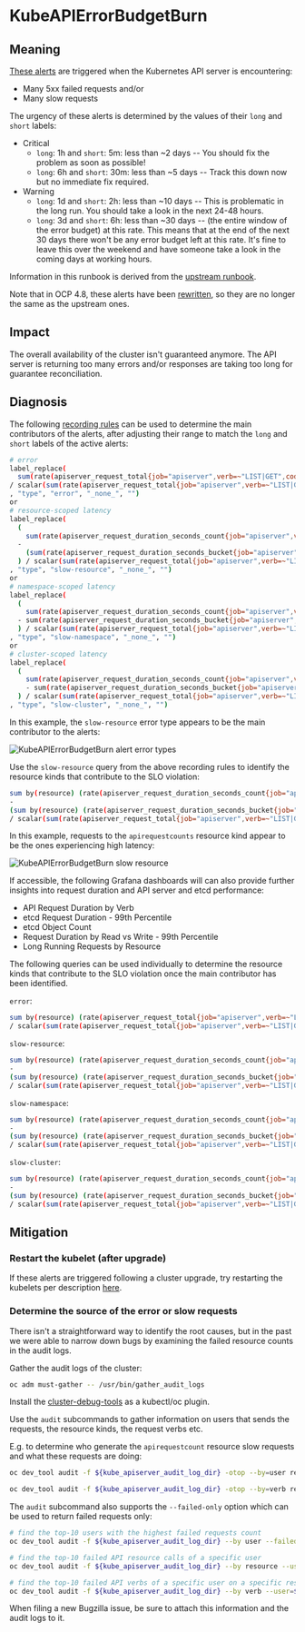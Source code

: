 # KubeAPIErrorBudgetBurn

## Meaning

[These alerts][KubeAPIErrorBudgetBurn] are triggered when the Kubernetes API
server is encountering:

* Many 5xx failed requests and/or
* Many slow requests

The urgency of these alerts is determined by the values of their `long` and
`short` labels:

* Critical
  * `long`: 1h and `short`: 5m: less than ~2 days -- You should fix the problem
as soon as possible!
  * `long`: 6h and `short`: 30m: less than ~5 days -- Track this down now but no
immediate fix required.
* Warning
  * `long`: 1d and `short`: 2h: less than ~10 days -- This is problematic in the
long run. You should take a look in the next 24-48 hours.
  * `long`: 3d and `short`: 6h: less than ~30 days -- (the entire window of the
error budget) at this rate. This means that at the end of the next 30 days there
won't be any error budget left at this rate. It's fine to leave this over the
weekend and have someone take a look in the coming days at working hours.

Information in this runbook is derived from the
[upstream runbook][upstream runbook].

Note that in OCP 4.8, these alerts have been [rewritten][alert PR], so they are
no longer the same as the upstream ones.

## Impact

The overall availability of the cluster isn't guaranteed anymore. The API
server is returning too many errors and/or responses are taking too long for
guarantee reconciliation.

## Diagnosis

The following [recording rules][recording rules] can be used to determine the
main contributors of the alerts, after adjusting their range to match the `long`
and `short` labels of the active alerts:

```sh
# error
label_replace(
  sum(rate(apiserver_request_total{job="apiserver",verb=~"LIST|GET",code=~"5.."}[1d]))
/ scalar(sum(rate(apiserver_request_total{job="apiserver",verb=~"LIST|GET"}[1d])))
, "type", "error", "_none_", "")
or
# resource-scoped latency
label_replace(
  (
    sum(rate(apiserver_request_duration_seconds_count{job="apiserver",verb=~"LIST|GET",subresource!~"proxy|log|exec",scope="resource"}[1d]))
  -
    (sum(rate(apiserver_request_duration_seconds_bucket{job="apiserver",verb=~"LIST|GET",subresource!~"proxy|log|exec",scope="resource",le="0.1"}[1d])) or vector(0))
  ) / scalar(sum(rate(apiserver_request_total{job="apiserver",verb=~"LIST|GET",subresource!~"proxy|log|exec"}[1d])))
, "type", "slow-resource", "_none_", "")
or
# namespace-scoped latency
label_replace(
  (
    sum(rate(apiserver_request_duration_seconds_count{job="apiserver",verb=~"LIST|GET",subresource!~"proxy|log|exec",scope="namespace"}[1d]))
  - sum(rate(apiserver_request_duration_seconds_bucket{job="apiserver",verb=~"LIST|GET",subresource!~"proxy|log|exec",scope="namespace",le="0.5"}[1d]))
  ) / scalar(sum(rate(apiserver_request_total{job="apiserver",verb=~"LIST|GET",subresource!~"proxy|log|exec"}[1d])))
, "type", "slow-namespace", "_none_", "")
or
# cluster-scoped latency
label_replace(
  (
    sum(rate(apiserver_request_duration_seconds_count{job="apiserver",verb=~"LIST|GET",scope="cluster"}[1d]))
    - sum(rate(apiserver_request_duration_seconds_bucket{job="apiserver",verb=~"LIST|GET",scope="cluster",le="5"}[1d]))
  ) / scalar(sum(rate(apiserver_request_total{job="apiserver",verb=~"LIST|GET"}[1d])))
, "type", "slow-cluster", "_none_", "")
```

In this example, the `slow-resource` error type appears to be the main
contributor to the alerts:

![KubeAPIErrorBudgetBurn alert error types](img/kubeapierrorbudgetburn-error-types.png)

Use the `slow-resource` query from the above recording rules to identify the
resource kinds that contribute to the SLO violation:

```sh
sum by(resource) (rate(apiserver_request_duration_seconds_count{job="apiserver",verb=~"LIST|GET",subresource!~"proxy|log|exec",scope="resource"}[1d]))
-
(sum by(resource) (rate(apiserver_request_duration_seconds_bucket{job="apiserver",verb=~"LIST|GET",subresource!~"proxy|log|exec",scope="resource",le="0.1"}[1d])) or vector(0))
/ scalar(sum(rate(apiserver_request_total{job="apiserver",verb=~"LIST|GET",subresource!~"proxy|log|exec"}[1d])))
```

In this example, requests to the `apirequestcounts` resource kind appear to be
the ones experiencing high latency:

![KubeAPIErrorBudgetBurn slow resource](img/kubeapierrorbudgetburn-slow-resource.png)

If accessible, the following Grafana dashboards will can also provide further
insights into request duration and API server and etcd performance:

* API Request Duration by Verb
* etcd Request Duration - 99th Percentile
* etcd Object Count
* Request Duration by Read vs Write - 99th Percentile
* Long Running Requests by Resource

The following queries can be used individually to determine the resource kinds
that contribute to the SLO violation once the main contributor has been
identified.

`error`:
```sh
sum by(resource) (rate(apiserver_request_total{job="apiserver",verb=~"LIST|GET",code=~"5.."}[1d]))
/ scalar(sum(rate(apiserver_request_total{job="apiserver",verb=~"LIST|GET"}[1d])) or vector(0))
```

`slow-resource`:
```sh
sum by(resource) (rate(apiserver_request_duration_seconds_count{job="apiserver",verb=~"LIST|GET",subresource!~"proxy|log|exec",scope="resource"}[1d]))
-
(sum by(resource) (rate(apiserver_request_duration_seconds_bucket{job="apiserver",verb=~"LIST|GET",subresource!~"proxy|log|exec",scope="resource",le="0.1"}[1d])) or vector(0))
/ scalar(sum(rate(apiserver_request_total{job="apiserver",verb=~"LIST|GET",subresource!~"proxy|log|exec"}[1d])))
```

`slow-namespace`:
```sh
sum by(resource) (rate(apiserver_request_duration_seconds_count{job="apiserver",verb=~"LIST|GET",subresource!~"proxy|log|exec",scope="namespace"}[1d]))
-
(sum by(resource) (rate(apiserver_request_duration_seconds_bucket{job="apiserver",verb=~"LIST|GET",subresource!~"proxy|log|exec",scope="namespace",le="0.5"}[1d])) or vector(0))
/ scalar(sum(rate(apiserver_request_total{job="apiserver",verb=~"LIST|GET",subresource!~"proxy|log|exec"}[1d])))
```

`slow-cluster`:
```sh
sum by(resource) (rate(apiserver_request_duration_seconds_count{job="apiserver",verb=~"LIST|GET",scope="cluster"}[1d]))
-
(sum by(resource) (rate(apiserver_request_duration_seconds_bucket{job="apiserver",verb=~"LIST|GET",scope="cluster",le="5"}[1d])) or vector(0))
/ scalar(sum(rate(apiserver_request_total{job="apiserver",verb=~"LIST|GET"}[1d])))
```

## Mitigation

### Restart the kubelet (after upgrade)

If these alerts are triggered following a cluster upgrade, try restarting the
kubelets per description [here][5420801].

### Determine the source of the error or slow requests

There isn't a straightforward way to identify the root causes, but in the past
we were able to narrow down bugs by examining the failed resource counts in the
audit logs.

Gather the audit logs of the cluster:

```sh
oc adm must-gather -- /usr/bin/gather_audit_logs
```

Install the [cluster-debug-tools][cluster-debug-tools] as a kubectl/oc plugin.

Use the `audit` subcommands to gather information on users that sends the
requests, the resource kinds, the request verbs etc.

E.g. to determine who generate the `apirequestcount` resource slow requests and
what these requests are doing:

```sh
oc dev_tool audit -f ${kube_apiserver_audit_log_dir} -otop --by=user resource="apirequestcounts"

oc dev_tool audit -f ${kube_apiserver_audit_log_dir} -otop --by=verb resource="apirequestcounts" --user=${top-user-from-last-command}
```

The `audit` subcommand also supports the `--failed-only` option which can be
used to return failed requests only:

```sh
# find the top-10 users with the highest failed requests count
oc dev_tool audit -f ${kube_apiserver_audit_log_dir} --by user --failed-only -otop

# find the top-10 failed API resource calls of a specific user
oc dev_tool audit -f ${kube_apiserver_audit_log_dir} --by resource --user=${service_account} --failed-only -otop

# find the top-10 failed API verbs of a specific user on a specific resource
oc dev_tool audit -f ${kube_apiserver_audit_log_dir} --by verb --user=${service_account} --resource=${resources} --failed-only -otop
```

When filing a new Bugzilla issue, be sure to attach this information and the
audit logs to it.

[alert PR]: https://github.com/openshift/cluster-kube-apiserver-operator/pull/1126
[cluster-debug-tools]: https://github.com/openshift/cluster-debug-tools
[KubeAPIErrorBudgetBurn]: https://github.com/openshift/cluster-kube-apiserver-operator/blob/622c08f101555be4584cb897f68f772777b32ada/bindata/v4.1.0/alerts/kube-apiserver-slos.yaml
[recording rules]: https://github.com/openshift/cluster-kube-apiserver-operator/blob/c1c38912859e8b023a1da9168960e2c712068d5b/bindata/v4.1.0/alerts/kube-apiserver-slos.yaml#L234-L267
[upstream runbook]: https://github.com/prometheus-operator/kube-prometheus/wiki/KubeAPIErrorBudgetBurn
[5420801]: https://access.redhat.com/solutions/5420801
